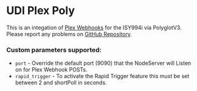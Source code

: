 # UDI Plex Poly
This is an integation of [Plex Webhooks](https://support.plex.tv/articles/115002267687-webhooks/) for the ISY994i via PolyglotV3.
Please report any problems on [GitHub Repository](https://github.com/ch491/udi-plex-poly/issues).

### Custom parameters supported:
  - `port` - Override the default port (9090) that the NodeServer will Listen on for Plex Webhook POSTs.
  - `rapid_trigger` - To activate the Rapid Trigger feature this must be set between 2 and shortPoll in seconds.
